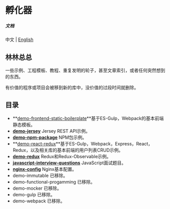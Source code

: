 # 孵化器

##### 文档

中文 | [English](https://github.com/oychao/incubator/blob/master/README-en.md)

## 林林总总

一些示例、工程模板、教程、重复发明的轮子，甚至文章索引，或者任何突然想到的东西。

有价值的程序或项目会被移到新的库中，没价值的过段时间就删除。

## 目录

- **[demo-frontend-static-boilerplate](https://github.com/oychao/incubator/tree/master/demo-frontend-static-boilerplate)**基于ES-Gulp，Webpack的基本前端静态模板。
- **[demo-jersey](https://github.com/oychao/incubator/tree/master/demo-jersey)** Jersey REST API示例。
- **[demo-npm-package](https://github.com/oychao/incubator/tree/master/demo-npm-package)** NPM包示例。
- **[demo-react-redux](https://github.com/oychao/incubator/tree/master/demo-react-redux)**基于ES-Gulp，Webpack，Express，React，Redux，以及相关库的基本前端的用户列表CRUD示例。
- **[demo-redux](https://github.com/oychao/incubator/tree/master/demo-redux)** Redux和Redux-Observable示例。
- **[javascript-interview-questions](https://github.com/oychao/incubator/tree/master/javascript-interview-questions)** JavaScript面试题目。
- **[nginx-config](https://github.com/oychao/incubator/tree/master/nginx-config)** Nginx基本配置。
- demo-immutable 已移除。
- demo-functional-progamming 已移除。
- demo-mocker 已移除。
- demo-gulp 已移除。
- demo-webpack 已移除。